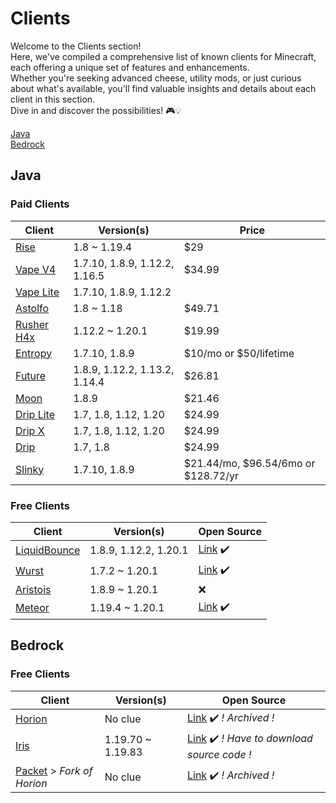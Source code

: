 # Clients
Welcome to the Clients section!    
Here, we've compiled a comprehensive list of known clients for Minecraft, each offering a unique set of features and enhancements.    
Whether you're seeking advanced cheese, utility mods, or just curious about what's available, you'll find valuable insights and details about each client in this section.    
Dive in and discover the possibilities! 🎮💡

[Java](#java)    
[Bedrock](#bedrock)

## Java
### Paid Clients
| Client | Version(s) | Price |
|-----|-----|-----|
| [Rise](https://riseclient.com/) | 1.8 ~ 1.19.4 | $29 |
| [Vape V4](https://www.vape.gg/) | 1.7.10, 1.8.9, 1.12.2, 1.16.5 | $34.99 |
| [Vape Lite](https://www.vape.gg/) | 1.7.10, 1.8.9, 1.12.2 |
| [Astolfo](https://spezz.exchange/store/store/product/1-astolfo-client/) | 1.8 ~ 1.18 | $49.71 |
| [Rusher H4x](https://rusherhack.org/) | 1.12.2 ~ 1.20.1 | $19.99 |
| [Entropy](https://entropy.club/) | 1.7.10, 1.8.9 | $10/mo or $50/lifetime |
| [Future](https://www.futureclient.net/) | 1.8.9, 1.12.2, 1.13.2, 1.14.4 | $26.81 |
| [Moon](https://moonx.gg/) | 1.8.9 | $21.46 |
| [Drip Lite](https://neverlack.in/) | 1.7, 1.8, 1.12, 1.20 | $24.99 |
| [Drip X](https://neverlack.in/) | 1.7, 1.8, 1.12, 1.20 | $24.99 |
| [Drip](https://neverlack.in/) | 1.7, 1.8 | $24.99 |
| [Slinky](https://slinky.gg/) | 1.7.10, 1.8.9 | $21.44/mo, $96.54/6mo or $128.72/yr |

### Free Clients
| Client | Version(s) | Open Source |
|-----|-----|-----|
| [LiquidBounce](https://liquidbounce.net/) | 1.8.9, 1.12.2, 1.20.1 | [Link](https://github.com/CCBlueX/LiquidBounce) ✔️ |
| [Wurst](https://www.wurstclient.net/) | 1.7.2 ~ 1.20.1 | [Link](https://github.com/Wurst-Imperium/Wurst7) ✔️ |
| [Aristois](https://aristois.net/) | 1.8.9 ~ 1.20.1 | ❌ |
| [Meteor](https://meteorclient.com/) | 1.19.4 ~ 1.20.1 | [Link](https://github.com/MeteorDevelopment/meteor-client) ✔️ |


## Bedrock
### Free Clients
| Client | Version(s) | Open Source |
|-----|-----|-----|
| [Horion](https://horion.download/) | No clue | [Link](https://github.com/horionclient/Horion) ✔️ *! Archived !* |
| [Iris](https://github.com/Laamy/iris-public/releases) | 1.19.70 ~ 1.19.83 | [Link](https://github.com/Laamy/iris-public/releases) ✔️ *! Have to download source code !* |
| [Packet](https://packetdeveloper.github.io/Website/) > *Fork of Horion* | No clue | [Link](https://github.com/PacketDeveloper/Packet-Source) ✔️ *! Archived !* |
